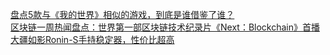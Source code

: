   
[盘点5款与《我的世界》相似的游戏，到底是谁借鉴了谁？](http://www.dianyue.me/archives/170/8gcenslbkgkpdoqb/)  
[区块链一周热闻盘点：世界第一部区块链技术纪录片《Next：Blockchain》首播](http://www.dianyue.me/archives/549/jpei1i2zahms7ut2/)  
[大疆如影Ronin-S手持稳定器，性价比超高](http://www.dianyue.me/archives/520/tbirzajv1cm245s0/)